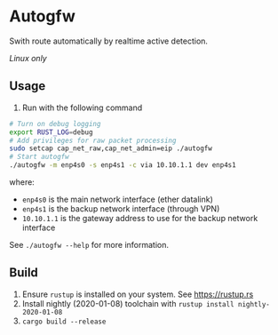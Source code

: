 # Autogfw

Swith route automatically by realtime active detection.

*Linux only*

## Usage
1. Run with the following command
```sh
# Turn on debug logging
export RUST_LOG=debug
# Add privileges for raw packet processing
sudo setcap cap_net_raw,cap_net_admin=eip ./autogfw
# Start autogfw
./autogfw -m enp4s0 -s enp4s1 -c via 10.10.1.1 dev enp4s1
```
where:
- `enp4s0` is the main network interface (ether datalink)
- `enp4s1` is the backup network interface (through VPN)
- `10.10.1.1` is the gateway address to use for the backup network interface

See `./autogfw --help` for more information.

## Build
1. Ensure `rustup` is installed on your system. See https://rustup.rs
2. Install nightly (2020-01-08) toolchain with `rustup install nightly-2020-01-08`
3. `cargo build --release`
